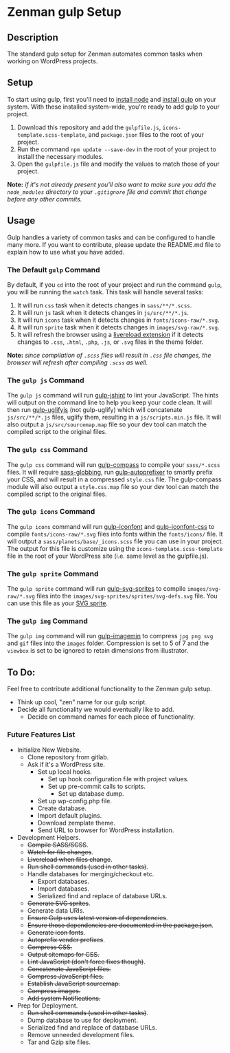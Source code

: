 # Zenman gulp Setup
## Description
The standard gulp setup for Zenman automates common tasks when working on WordPress projects.

## Setup
To start using gulp, first you'll need to [install node](http://nodejs.org/) and [install gulp](https://github.com/gulpjs/gulp/blob/master/docs/getting-started.md#getting-started) on your system. With these installed system-wide, you're ready to add gulp to your project.

1. Download this repository and add the ``gulpfile.js``, ``icons-template.scss-template``, and ``package.json`` files to the root of your project.
2. Run the command ``npm update --save-dev`` in the root of your project to install the necessary modules.
3. Open the ``gulpfile.js`` file and modify the values to match those of your project.

**Note:** *if it's not already present you'll also want to make sure you add the  ``node_modules`` directory to your ``.gitignore`` file and commit that change before any other commits.*

## Usage
Gulp handles a variety of common tasks and can be configured to handle many more. If you want to contribute, please update the README.md file to explain how to use what you have added.

### The Default ``gulp`` Command
By default, if you ``cd`` into the root of your project and run the command ``gulp``, you will be running the ``watch`` task. This task will handle several tasks:

1. It will run ``css`` task when it detects changes in ``sass/**/*.scss``.
2. It will run ``js`` task when it detects changes in ``js/src/**/*.js``.
3. It will run ``icons`` task when it detects changes in ``fonts/icons-raw/*.svg``.
4. It will run ``sprite`` task when it detects changes in ``images/svg-raw/*.svg``.
5. It will refresh the browser using a [livereload extension](http://feedback.livereload.com/knowledgebase/articles/86242-how-do-i-install-and-use-the-browser-extensions-) if it detects changes to ``.css``, ``.html``, ``.php``, ``.js``, or ``.svg`` files in  the theme folder.

**Note:** *since compilation of ``.scss`` files will result in ``.css`` file changes, the browser will refresh after compiling ``.scss`` as well.*

### The ``gulp js`` Command
The ``gulp js`` command will run [gulp-jshint](https://www.npmjs.org/package/gulp-jshint) to lint your JavaScript. The hints will output on the command line to help you keep your code clean. It will then run [gulp-uglifyjs](https://www.npmjs.org/package/gulp-uglifyjs) (not gulp-uglify) which will concatenate ``js/src/**/*.js`` files, uglify them, resulting in a ``js/scripts.min.js`` file. It will also output a ``js/src/sourcemap.map`` file so your dev tool can match the compiled script to the original files.

### The ``gulp css`` Command
The ``gulp css`` command will run [gulp-compass](https://www.npmjs.org/package/gulp-compass) to compile your ``sass/*.scss`` files. It will require [sass-globbing](https://github.com/chriseppstein/sass-globbing), run [gulp-autoprefixer](https://www.npmjs.org/package/gulp-autoprefixer) to smartly prefix your CSS, and will result in a compressed ``style.css`` file. The gulp-compass module will also output a ``style.css.map`` file so your dev tool can match the compiled script to the original files.

### The ``gulp icons`` Command
The ``gulp icons`` command will run [gulp-iconfont](https://www.npmjs.org/package/gulp-iconfont) and [gulp-iconfont-css](https://www.npmjs.org/package/gulp-iconfont-css) to compile ``fonts/icons-raw/*.svg`` files into fonts within the ``fonts/icons/`` file. It will output a ``sass/planets/base/_icons.scss`` file you can use in your project. The output for this file is customize using the ``icons-template.scss-template`` file in the root of your WordPress site (i.e. same level as the gulpfile.js).

### The ``gulp sprite`` Command
The ``gulp sprite`` command will run [gulp-svg-sprites](https://www.npmjs.org/package/gulp-svg-sprites) to compile ``images/svg-raw/*.svg`` files into the ``images/svg-sprites/sprites/svg-defs.svg`` file. You can use this file as your [SVG sprite](http://css-tricks.com/svg-sprites-use-better-icon-fonts/).

### The ``gulp img`` Command
The ``gulp img`` command will run [gulp-imagemin](https://www.npmjs.org/package/gulp-imagemin) to compress ``jpg png svg`` and ``gif`` files into the ``images`` folder. Compression is set to 5 of 7 and the ``viewbox`` is set to be ignored to retain dimensions from illustrator.

## To Do:
Feel free to contribute additional functionality to the Zenman gulp setup.

- Think up cool, "zen" name for our gulp script.
- Decide all functionality we would eventually like to add.
    - Decide on command names for each piece of functionality.

### Future Features List
- Initialize New Website.
    -  Clone repository from gitlab.
    -  Ask if it's a WordPress site.
        -  Set up local hooks.
            - Set up hook configuration file with project values.
            - Set up pre-commit calls to scripts.
                - Set up database dump.
        - Set up wp-config.php file.
        - Create database.
        - Import default plugins.
        - Download zemplate theme.
        - Send URL to browser for WordPress installation.
- Development Helpers.
    - ~~Compile SASS/SCSS~~.
    - ~~Watch for file changes~~.
    - ~~Livereload when files change~~.
    - ~~Run shell commands (used in other tasks)~~.
    - Handle databases for merging/checkout etc.
        - Export databases.
        - Import databases.
        - Serialized find and replace of database URLs.
    - ~~Generate SVG sprites~~.
    - Generate data URIs.
    - ~~Ensure Gulp uses latest version of dependencies~~.
    - ~~Ensure those dependencies are documented in the package.json~~.
    - ~~Generate icon fonts~~.
    - ~~Autoprefix vender prefixes~~.
    - ~~Compress CSS.~~
    - ~~Output sitemaps for CSS.~~
    - ~~Lint JavaScript (don't force fixes though)~~.
    - ~~Concatenate JavaScript files.~~
    - ~~Compress JavaScript files.~~
    - ~~Establish JavaScript sourcemap.~~
    - ~~Compress images.~~
    - ~~Add system Notifications.~~
- Prep for Deployment.
    - ~~Run shell commands (used in other tasks)~~.
    - Dump database to use for deployment.
    - Serialized find and replace of database URLs.
    - Remove unneeded development files.
    - Tar and Gzip site files.
